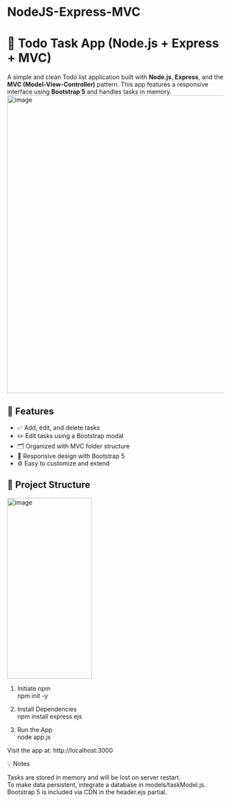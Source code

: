 # NodeJS-Express-MVC

# 📝 Todo Task App (Node.js + Express + MVC)
  
A simple and clean Todo list application built with **Node.js**, **Express**, and the **MVC (Model-View-Controller)** pattern. This app features a responsive interface using **Bootstrap 5** and handles tasks in memory.
<img width="1690" height="693" alt="image" src="https://github.com/user-attachments/assets/b121cb9b-0208-43e8-8b67-1f4bb2888c8f" />

  
## 🚀 Features  
- ✅ Add, edit, and delete tasks  
- ✏️ Edit tasks using a Bootstrap modal  
- 🗂️ Organized with MVC folder structure  
- 📱 Responsive design with Bootstrap 5  
- ⚙️ Easy to customize and extend  

    
## 📂 Project Structure    
<img width="197" height="421" alt="image" src="https://github.com/user-attachments/assets/f6bf2b31-634a-4e15-8d2d-3c774db59d70" />


1. Initiate npm  
   npm init -y  
   
2. Install Dependencies  
   npm install express ejs  
   
3. Run the App  
   node app.js  
  
Visit the app at: http://localhost:3000 

💡 Notes 
  
Tasks are stored in memory and will be lost on server restart.  
To make data persistent, integrate a database in models/taskModel.js.  
Bootstrap 5 is included via CDN in the header.ejs partial.  
